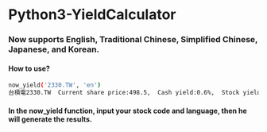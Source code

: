# Python3-YieldCalculator

### Now supports English, Traditional Chinese, Simplified Chinese, Japanese, and Korean.

#### How to use?
```sh
now_yield('2330.TW', 'en')
台積電2330.TW  Current share price:498.5,  Cash yield:0.6%,  Stock yield:0.0%
```

#### In the now_yield function, input your stock code and language, then he will generate the results.